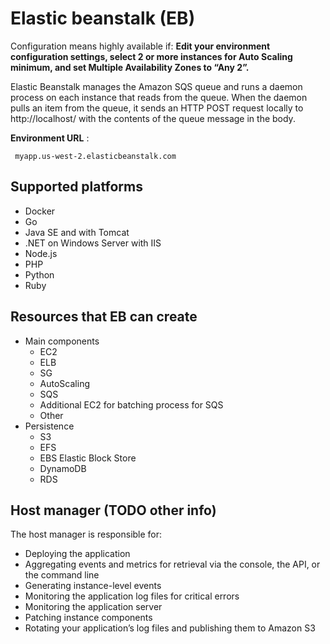 # Elastic beanstalk (EB)

Configuration means highly available if: **Edit your environment configuration settings, select 2 or more
 instances for Auto Scaling minimum, and set Multiple Availability Zones to “Any 2”.**
 
 Elastic Beanstalk manages the Amazon SQS queue and runs a daemon process 
 on each instance that reads from the queue. When the daemon pulls an item 
 from the queue, it sends an HTTP POST request locally to
  http://localhost/ with the contents of the queue message in the body.

**Environment URL** :

     myapp.us-west-2.elasticbeanstalk.com

## Supported platforms 

* Docker
* Go
* Java SE and with Tomcat
* .NET on Windows Server with IIS
* Node.js
* PHP
* Python
* Ruby

## Resources that EB can create
* Main components
    * EC2
    * ELB
    * SG
    * AutoScaling
    * SQS
    * Additional EC2 for batching process for SQS
    * Other
* Persistence 
    * S3    
    * EFS 
    * EBS Elastic Block Store 
    * DynamoDB 
    * RDS

## Host manager (TODO other info)
The host manager is responsible for:

* Deploying the application
* Aggregating events and metrics for retrieval via the console, the API, or the command line
* Generating instance-level events
* Monitoring the application log files for critical errors
* Monitoring the application server
* Patching instance components
* Rotating your application’s log files and publishing them to Amazon S3